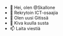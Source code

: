 - 👋 Hei, olen @Skallone
- 👀 Rekrytoin ICT-osaajia
- 🌱 Olen uusi Gitissä
- 💞️ Kiva kuulla susta
- 📫 Laita viestiä

<!---
Skallone/Skallone is a ✨ special ✨ repository because its `README.md` (this file) appears on your GitHub profile.
You can click the Preview link to take a look at your changes.
--->

